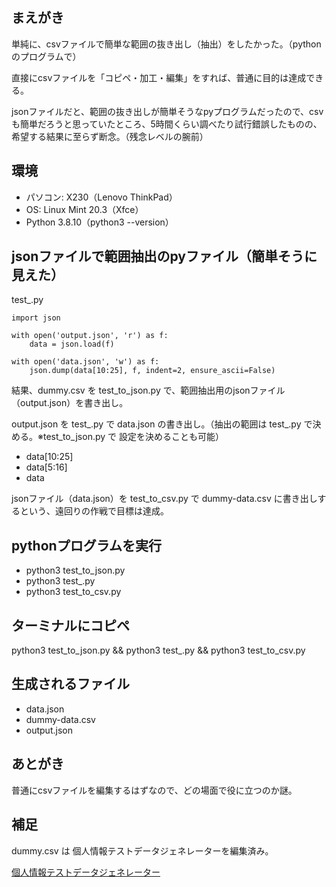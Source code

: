 ## まえがき

単純に、csvファイルで簡単な範囲の抜き出し（抽出）をしたかった。（pythonのプログラムで）

直接にcsvファイルを「コピペ・加工・編集」をすれば、普通に目的は達成できる。

jsonファイルだと、範囲の抜き出しが簡単そうなpyプログラムだったので、csvも簡単だろうと思っていたところ、5時間くらい調べたり試行錯誤したものの、希望する結果に至らず断念。（残念レベルの腕前）


## 環境

- パソコン: X230（Lenovo ThinkPad）
- OS: Linux Mint 20.3（Xfce）
- Python 3.8.10（python3 --version）


## jsonファイルで範囲抽出のpyファイル（簡単そうに見えた）

test_.py

```
import json

with open('output.json', 'r') as f:
    data = json.load(f)

with open('data.json', 'w') as f:
    json.dump(data[10:25], f, indent=2, ensure_ascii=False)
```

結果、dummy.csv を test_to_json.py で、範囲抽出用のjsonファイル（output.json）を書き出し。

output.json を test_.py で data.json の書き出し。（抽出の範囲は test_.py で決める。※test_to_json.py で 設定を決めることも可能）

- data[10:25]
- data[5:16]
- data

jsonファイル（data.json）を test_to_csv.py で dummy-data.csv に書き出しするという、遠回りの作戦で目標は達成。


## pythonプログラムを実行

- python3 test_to_json.py
- python3 test_.py
- python3 test_to_csv.py


## ターミナルにコピペ

python3 test_to_json.py && python3 test_.py && python3 test_to_csv.py


## 生成されるファイル

- data.json
- dummy-data.csv
- output.json


## あとがき

普通にcsvファイルを編集するはずなので、どの場面で役に立つのか謎。


## 補足

dummy.csv は 個人情報テストデータジェネレーターを編集済み。

[個人情報テストデータジェネレーター](https://testdata.userlocal.jp/)

